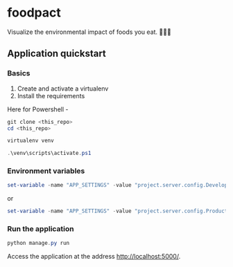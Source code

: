 # foodpact

Visualize the environmental impact of foods you eat. 🍔🍉🥦

## Application quickstart

### Basics

1. Create and activate a virtualenv
2. Install the requirements

Here for Powershell -

```powershell
git clone <this_repo>
cd <this_repo>

virtualenv venv

.\venv\scripts\activate.ps1
```

### Environment variables

```powershell
set-variable -name "APP_SETTINGS" -value "project.server.config.DevelopmentConfig"
```

or

```powershell
set-variable -name "APP_SETTINGS" -value "project.server.config.ProductionConfig"
```

### Run the application

```powershell
python manage.py run
```

Access the application at the address [http://localhost:5000/](http://localhost:5000/).
